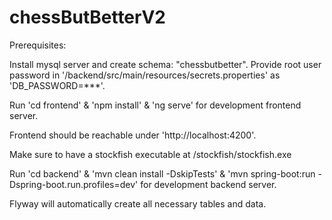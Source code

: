 # chessButBetterV2

Prerequisites:

Install mysql server and create schema: "chessbutbetter". Provide root user password in '/backend/src/main/resources/secrets.properties' as 'DB_PASSWORD=***'.
 
Run 'cd frontend' & 'npm install' & 'ng serve' for development frontend server.

Frontend should be reachable under 'http://localhost:4200'.

Make sure to have a stockfish executable at /stockfish/stockfish.exe

Run 'cd backend' & 'mvn clean install -DskipTests' & 'mvn spring-boot:run -Dspring-boot.run.profiles=dev' for development backend server.

Flyway will automatically create all necessary tables and data.